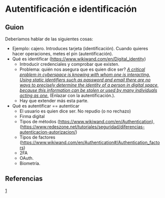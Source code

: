 # Autentificación e identificación

## Guion

Deberíamos hablar de las siguientes cosas:


- Ejemplo: cajero. Introduces tarjeta (identificación). Cuando quieres hacer operaciones, metes el pin (autentificación).
- Qué es identificar (https://www.wikiwand.com/en/Digital_identity)
  - Introducir credenciales y comprobar que existen.
  - Problema: quién nos asegura que es quien dice ser? [*A critical problem in cyberspace is knowing with whom one is interacting. Using static identifiers such as password and email there are no ways to precisely determine the identity of a person in digital space, because this information can be stolen or used by many individuals acting as one.*](https://www.wikiwand.com/en/Digital_identity#/Background) (Enlazar con la autentificación.).
  - Hay que extender más esta parte.
- Qué es autentificar == autenticar
  - El usuario es quien dice ser. No repudio (o no rechazo)
  - Firma digital
  - Tipos de métodos (https://www.wikiwand.com/en/Authentication), (https://www.redeszone.net/tutoriales/seguridad/diferencias-autenticacion-autorizacion/)
  - Tipos de factores (https://www.wikiwand.com/en/Authentication#/Authentication_factors)
  - 2FA
  - OAuth.
  - Biometría.
<!--
- Protocolos seguros
  - Protocolo TLS/SSL (diferencias) y aplicación en HTTPS
-->

## Referencias

[1](https://www.tecnomental.com/seguridad-informatica/identificacion-y-autenticacion-que-es/)